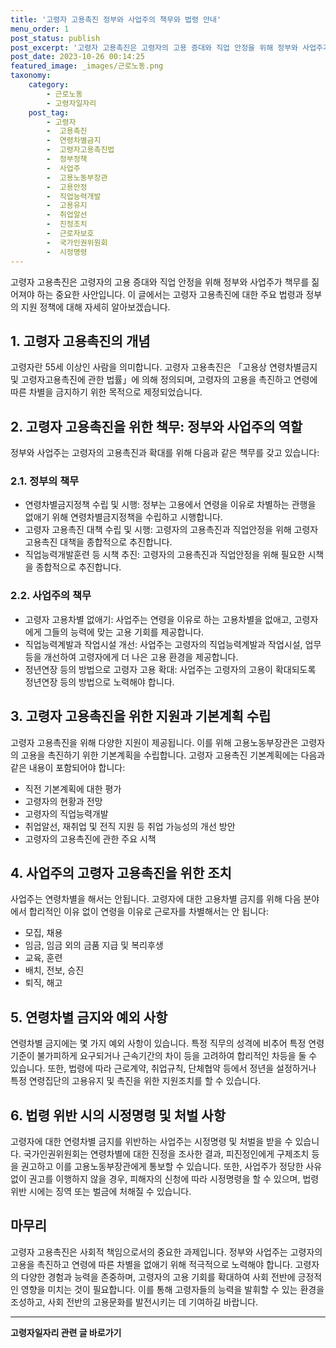```yaml
---
title: '고령자 고용촉진 정부와 사업주의 책무와 법령 안내'
menu_order: 1
post_status: publish
post_excerpt: '고령자 고용촉진은 고령자의 고용 증대와 직업 안정을 위해 정부와 사업주가 책무를 짊어져야 하는 중요한 사안입니다. 이 글에서는 고령자 고용촉진에 대한 주요 법령과 정부의 지원 정책에 대해 자세히 알아보겠습니다.'
post_date: 2023-10-26 00:14:25
featured_image: _images/근로노동.png
taxonomy:
    category:
        - 근로노동
        - 고령자일자리
    post_tag:
        - 고령자
        -  고용촉진
        -  연령차별금지
        -  고령자고용촉진법
        -  정부정책
        -  사업주
        -  고용노동부장관
        -  고용안정
        -  직업능력개발
        -  고용유지
        -  취업알선
        -  진정조치
        -  근로자보호
        -  국가인권위원회
        -  시정명령
---
```




고령자 고용촉진은 고령자의 고용 증대와 직업 안정을 위해 정부와 사업주가 책무를 짊어져야 하는 중요한 사안입니다. 이 글에서는 고령자 고용촉진에 대한 주요 법령과 정부의 지원 정책에 대해 자세히 알아보겠습니다.

## 1. 고령자 고용촉진의 개념

고령자란 55세 이상인 사람을 의미합니다. 고령자 고용촉진은 「고용상 연령차별금지 및 고령자고용촉진에 관한 법률」에 의해 정의되며, 고령자의 고용을 촉진하고 연령에 따른 차별을 금지하기 위한 목적으로 제정되었습니다.

## 2. 고령자 고용촉진을 위한 책무: 정부와 사업주의 역할

정부와 사업주는 고령자의 고용촉진과 확대를 위해 다음과 같은 책무를 갖고 있습니다:

### 2.1. 정부의 책무

- 연령차별금지정책 수립 및 시행: 정부는 고용에서 연령을 이유로 차별하는 관행을 없애기 위해 연령차별금지정책을 수립하고 시행합니다.
- 고령자 고용촉진 대책 수립 및 시행: 고령자의 고용촉진과 직업안정을 위해 고령자 고용촉진 대책을 종합적으로 추진합니다.
- 직업능력개발훈련 등 시책 추진: 고령자의 고용촉진과 직업안정을 위해 필요한 시책을 종합적으로 추진합니다.

### 2.2. 사업주의 책무

- 고령자 고용차별 없애기: 사업주는 연령을 이유로 하는 고용차별을 없애고, 고령자에게 그들의 능력에 맞는 고용 기회를 제공합니다.
- 직업능력계발과 작업시설 개선: 사업주는 고령자의 직업능력계발과 작업시설, 업무 등을 개선하여 고령자에게 더 나은 고용 환경을 제공합니다.
- 정년연장 등의 방법으로 고령자 고용 확대: 사업주는 고령자의 고용이 확대되도록 정년연장 등의 방법으로 노력해야 합니다.

## 3. 고령자 고용촉진을 위한 지원과 기본계획 수립

고령자 고용촉진을 위해 다양한 지원이 제공됩니다. 이를 위해 고용노동부장관은 고령자의 고용을 촉진하기 위한 기본계획을 수립합니다. 고령자 고용촉진 기본계획에는 다음과 같은 내용이 포함되어야 합니다:

- 직전 기본계획에 대한 평가
- 고령자의 현황과 전망
- 고령자의 직업능력개발
- 취업알선, 재취업 및 전직 지원 등 취업 가능성의 개선 방안
- 고령자의 고용촉진에 관한 주요 시책

## 4. 사업주의 고령자 고용촉진을 위한 조치

사업주는 연령차별을 해서는 안됩니다. 고령자에 대한 고용차별 금지를 위해 다음 분야에서 합리적인 이유 없이 연령을 이유로 근로자를 차별해서는 안 됩니다:

- 모집, 채용
- 임금, 임금 외의 금품 지급 및 복리후생
- 교육, 훈련
- 배치, 전보, 승진
- 퇴직, 해고

## 5. 연령차별 금지와 예외 사항

연령차별 금지에는 몇 가지 예외 사항이 있습니다. 특정 직무의 성격에 비추어 특정 연령기준이 불가피하게 요구되거나 근속기간의 차이 등을 고려하여 합리적인 차등을 둘 수 있습니다. 또한, 법령에 따라 근로계약, 취업규칙, 단체협약 등에서 정년을 설정하거나 특정 연령집단의 고용유지 및 촉진을 위한 지원조치를 할 수 있습니다.

## 6. 법령 위반 시의 시정명령 및 처벌 사항

고령자에 대한 연령차별 금지를 위반하는 사업주는 시정명령 및 처벌을 받을 수 있습니다. 국가인권위원회는 연령차별에 대한 진정을 조사한 결과, 피진정인에게 구제조치 등을 권고하고 이를 고용노동부장관에게 통보할 수 있습니다. 또한, 사업주가 정당한 사유 없이 권고를 이행하지 않을 경우, 피해자의 신청에 따라 시정명령을 할 수 있으며, 법령 위반 시에는 징역 또는 벌금에 처해질 수 있습니다.

## 마무리

고령자 고용촉진은 사회적 책임으로서의 중요한 과제입니다. 정부와 사업주는 고령자의 고용을 촉진하고 연령에 따른 차별을 없애기 위해 적극적으로 노력해야 합니다. 고령자의 다양한 경험과 능력을 존중하며, 고령자의 고용 기회를 확대하여 사회 전반에 긍정적인 영향을 미치는 것이 필요합니다. 이를 통해 고령자들의 능력을 발휘할 수 있는 환경을 조성하고, 사회 전반의 고용문화를 발전시키는 데 기여하길 바랍니다.
<!-- wp:separator -->
<hr class="wp-block-separator has-alpha-channel-opacity"/>
<!-- /wp:separator -->

<!-- wp:group {"backgroundColor":"base","layout":{"type":"constrained"}} -->
<div class="wp-block-group has-base-background-color has-background"><!-- wp:paragraph {"align":"center","fontSize":"medium"} -->
<p class="has-text-align-center has-large-font-size"><strong>고령자일자리 관련 글 바로가기</strong></p>
<!-- /wp:paragraph -->


<!-- wp:latest-posts
{"categories":[{"id":10558,"count":19,"description":"","link":"https://uknowlaw.com/category/%ea%b3%a0%eb%a0%b9%ec%9e%90%ec%9d%bc%ec%9e%90%eb%a6%ac/","name":"고령자일자리","slug":"고령자일자리","taxonomy":"category","parent":0,"meta":[],"_links":{"self":[{"href":"https://uknowlaw.com/wp-json/wp/v2/categories/10558"}],"collection":[{"href":"https://uknowlaw.com/wp-json/wp/v2/categories"}],"about":[{"href":"https://uknowlaw.com/wp-json/wp/v2/taxonomies/category"}],"wp:post_type":[{"href":"https://uknowlaw.com/wp-json/wp/v2/posts?categories=10558"}],"curies":[{"name":"wp","href":"https://api.w.org/{rel}","templated":true}]}}],"postsToShow":100,"excerptLength":28,"postLayout":"grid","columns":2,"featuredImageAlign":"left","featuredImageSizeSlug":"large","fontSize":18px} /--></div>
<!-- /wp:group -->